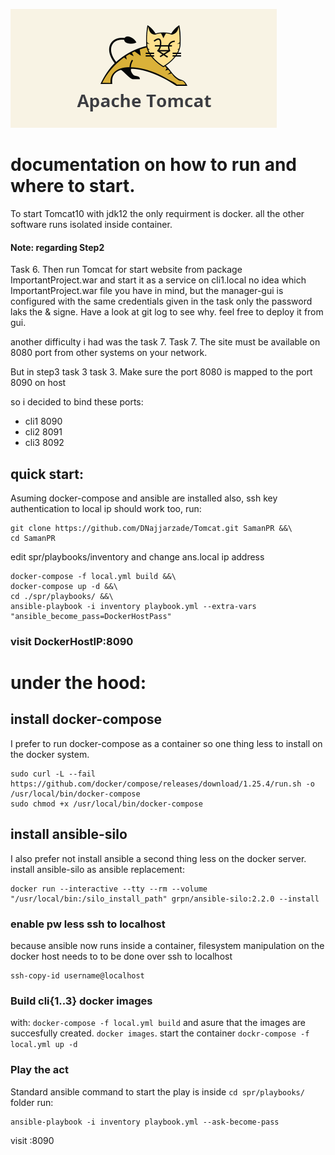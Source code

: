![tomcat](spr/playbooks/tomcat.png)
# documentation on how to run and where to start.

To start Tomcat10 with jdk12 the only requirment is docker. all the other software runs isolated inside container.

#### Note: regarding Step2 

Task 6. Then run Tomcat for start website from package ImportantProject.war and start it as a service on cli1.local
no idea which ImportantProject.war file you have in mind, but the manager-gui is configured with the same credentials given in the task only the password laks the & signe.
Have a look at git log to see why. feel free to deploy it from gui.

another difficulty i had was the task 7.
Task 7. The site must be available on 8080 port from other systems on your network.

But in step3 task 3 
task 3. Make sure the port 8080 is mapped to the port 8090 on host

so i decided to bind these ports:
* cli1 8090
* cli2 8091
* cli3 8092

## quick start:
Asuming docker-compose and ansible are installed also, ssh key authentication to local ip should work too, run:

```
git clone https://github.com/DNajjarzade/Tomcat.git SamanPR &&\
cd SamanPR
```

edit spr/playbooks/inventory and change ans.local ip address

```
docker-compose -f local.yml build &&\
docker-compose up -d &&\
cd ./spr/playbooks/ &&\
ansible-playbook -i inventory playbook.yml --extra-vars "ansible_become_pass=DockerHostPass" 
```

### visit DockerHostIP:8090

# under the hood:
## install docker-compose
I prefer to run docker-compose as a container so one thing less to install on the docker system. 

```
sudo curl -L --fail https://github.com/docker/compose/releases/download/1.25.4/run.sh -o /usr/local/bin/docker-compose
sudo chmod +x /usr/local/bin/docker-compose
```

## install ansible-silo
I also prefer not install ansible a second thing less on the docker server. install ansible-silo as ansible replacement:

```
docker run --interactive --tty --rm --volume "/usr/local/bin:/silo_install_path" grpn/ansible-silo:2.2.0 --install
```

### enable pw less ssh to localhost
because ansible now runs inside a container, filesystem manipulation on the docker host needs to to be done over ssh to localhost

```
ssh-copy-id username@localhost
```  

### Build cli{1..3} docker images 
with: ```docker-compose -f local.yml build``` and asure that the images are succesfully created. ```docker images```.
start the container ```dockr-compose -f local.yml up -d```

### Play the act
Standard ansible command to start the play is inside ```cd spr/playbooks/``` folder run:

```
ansible-playbook -i inventory playbook.yml --ask-become-pass
```

visit <Host IP>:8090

